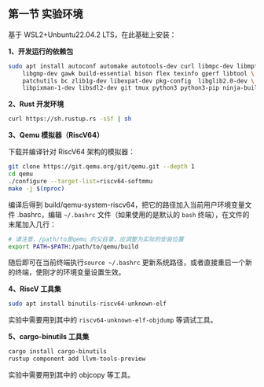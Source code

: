 ## 第一节 实验环境

基于 WSL2+Unbuntu22.04.2 LTS，在此基础上安装：

**1、开发运行的依赖包**

```bash
sudo apt install autoconf automake autotools-dev curl libmpc-dev libmpfr-dev \
	libgmp-dev gawk build-essential bison flex texinfo gperf libtool \
	patchutils bc zlib1g-dev libexpat-dev pkg-config  libglib2.0-dev \
	libpixman-1-dev libsdl2-dev git tmux python3 python3-pip ninja-build
```

**2、Rust 开发环境**

```bash
curl https://sh.rustup.rs -sSf | sh
```

**3、Qemu 模拟器（RiscV64）**

下载并编译针对 RiscV64 架构的模拟器：

```bash
git clone https://git.qemu.org/git/qemu.git --depth 1
cd qemu
./configure --target-list=riscv64-softmmu
make -j $(nproc)
```

编译后得到 build/qemu-system-riscv64，把它的路径加入当前用户环境变量文件 .bashrc，编辑 `~/.bashrc` 文件（如果使用的是默认的 `bash` 终端），在文件的末尾加入几行：

```bash
# 请注意，/path/to是qemu 的父目录，应调整为实际的安装位置
export PATH=$PATH:/path/to/qemu/build
```

随后即可在当前终端执行`source ~/.bashrc` 更新系统路径，或者直接重启一个新的终端，使刚才的环境变量设置生效。

**4、RiscV 工具集**

```bash
sudo apt install binutils-riscv64-unknown-elf
```

实验中需要用到其中的 `riscv64-unknown-elf-objdump` 等调试工具。

**5、cargo-binutils 工具集**

```bash
cargo install cargo-binutils
rustup component add llvm-tools-preview
```

实验中需要用到其中的 objcopy 等工具。